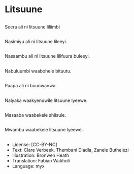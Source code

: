 # Litsuune

##
Seera ali ni litsuune
liliimbi

##
Nasimiyu ali ni litsuune
lileeyi.

##
Nasaambu ali ni
litsuune lilifuura
buleeyi.

##
Nabuluumbi waabohele
bituutu.

##
Paapa ali ni
buunwanwa.

##
Nalyaka waakyenuwile
litsuune lyeewe.

##
Masaaba waabekele
shiisule.

##
Mwambu waabekele
litsuune lyeewe.

##
* License: [CC-BY-NC]
* Text: Clare Verbeek, Thembani Dladla, Zanele Buthelezi
* Illustration: Bronwen Heath
* Translation: Fabian Wakholi
* Language: myx
